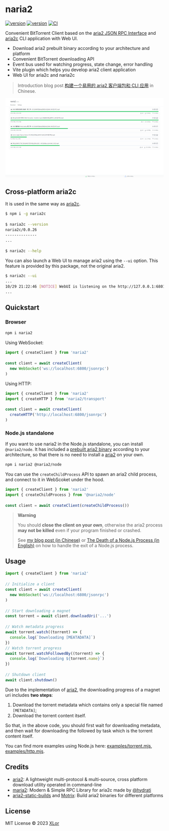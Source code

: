 # naria2

[![version](https://img.shields.io/npm/v/naria2?label=naria2)](https://www.npmjs.com/package/naria2)
[![version](https://img.shields.io/npm/v/naria2c?label=naria2c)](https://www.npmjs.com/package/naria2c)
[![CI](https://github.com/yjl9903/naria2/actions/workflows/ci.yml/badge.svg)](https://github.com/yjl9903/naria2/actions/workflows/ci.yml)

Convenient BitTorrent Client based on the [aria2 JSON RPC Interface](https://aria2.github.io/manual/en/html/aria2c.html#rpc-interface) and [aria2c](https://aria2.github.io/manual/en/html/aria2c.html#aria2c-1) CLI application with Web UI.

+ Download aria2 prebuilt binary according to your architecture and platform
+ Convenient BitTorrent downloading API
+ Event bus used for watching progress, state change, error handling
+ Vite plugin which helps you develop aria2 client application
+ Web UI for aria2c and naria2c

> Introduction blog post [构建一个易用的 aria2 客户端包和 CLI 应用](https://blog.onekuma.cn/build-a-convenient-aria2-cli) in Chinese.

![home](./assets/home.png)

## Cross-platform aria2c

It is used in the same way as [aria2c](https://aria2.github.io/manual/en/html/aria2c.html#aria2c-1).

```bash
$ npm i -g naria2c

$ naria2c --version
naria2c/0.0.26
--------------
...

$ naria2c --help
```

You can also launch a Web UI to manage aria2 using the `--ui` option. This feature is provided by this package, not the original aria2.

```bash
$ naria2c --ui
...
10/29 21:22:46 [NOTICE] WebUI is listening on the http://127.0.0.1:6801?port=6800&secret=123456
...
```

## Quickstart

### Browser

```bash
npm i naria2
```

Using WebSocket:

```ts
import { createClient } from 'naria2'

const client = await createClient(
  new WebSocket('ws://localhost:6800/jsonrpc')
)
```

Using HTTP:

```ts
import { createClient } from 'naria2'
import { createHTTP } from 'naria2/transport'

const client = await createClient(
  createHTTP('http://localhost:6800/jsonrpc')
)
```

### Node.js standalone

If you want to use naria2 in the Node.js standalone, you can install `@naria2/node`. It has included a [prebuilt aria2 binary](https://github.com/agalwood/Motrix/tree/master/extra) according to your architecture, so that there is no need to install a [aria2](https://github.com/aria2/aria2) on your own.

```bash
npm i naria2 @naria2/node
```

You can use the `createChildProcess` API to spawn an aria2 child process, and connect to it in WebScoket under the hood.

```ts
import { createClient } from 'naria2'
import { createChildProcess } from '@naria2/node'

const client = await createClient(createChildProcess())
```

> **Warning**
>
> You should **close the client on your own**, otherwise the aria2 process **may not be killed** even if your program finished or crashed.
>
> See [my blog post (in Chinese)](https://blog.onekuma.cn/death-of-a-node-process) or [The Death of a Node.js Process (in English)](https://thomashunter.name/posts/2021-03-08-the-death-of-a-nodejs-process) on how to handle the exit of a Node.js process.

## Usage

```ts
import { createClient } from 'naria2'

// Initialize a client
const client = await createClient(
  new WebSocket('ws://localhost:6800/jsonrpc')
)

// Start downloading a magnet
const torrent = await client.downloadUri('...')

// Watch metadata progress
await torrent.watch((torrent) => {
  console.log(`Downloading [MEATADATA]`)
})
// Watch torrent progress
await torrent.watchFollowedBy((torrent) => {
  console.log(`Downloading ${torrent.name}`)
})

// Shutdown client
await client.shutdown()
```

Due to the implementation of [aria2](https://aria2.github.io/manual/en/html/index.html), the downloading progress of a magnet uri includes **two steps**:

1. Download the torrent metadata which contains only a special file named `[METADATA]`;
2. Download the torrent content itself.

So that, in the above code, you should first wait for downloading metadata, and then wait for downloading the followed by task which is the torrent content itself.

You can find more examples using Node.js here: [examples/torrent.mjs](https://github.com/yjl9903/naria2/blob/main/examples/torrent.mjs), [examples/http.mjs](https://github.com/yjl9903/naria2/blob/main/examples/http.mjs).

## Credits

+ [aria2](https://github.com/aria2/aria2): A lightweight multi-protocol & multi-source, cross platform download utility operated in command-line
+ [maria2](https://github.com/hydrati/maria2): Modern & Simple RPC Library for aria2c made by [@hydrati](https://github.com/hydrati)
+ [aria2-static-builds](https://git.q3aql.dev/q3aql/aria2-static-builds) and [Motrix](https://github.com/agalwood/Motrix): Build aria2 binaries for different platforms

## License

MIT License © 2023 [XLor](https://github.com/yjl9903)
